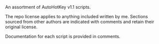 An assortment of AutoHotKey v1.1 scripts.

The repo license applies to anything included written by me. Sections sourced
from other authors are indicated with comments and retain their original
license.

Documentation for each script is provided in comments.
